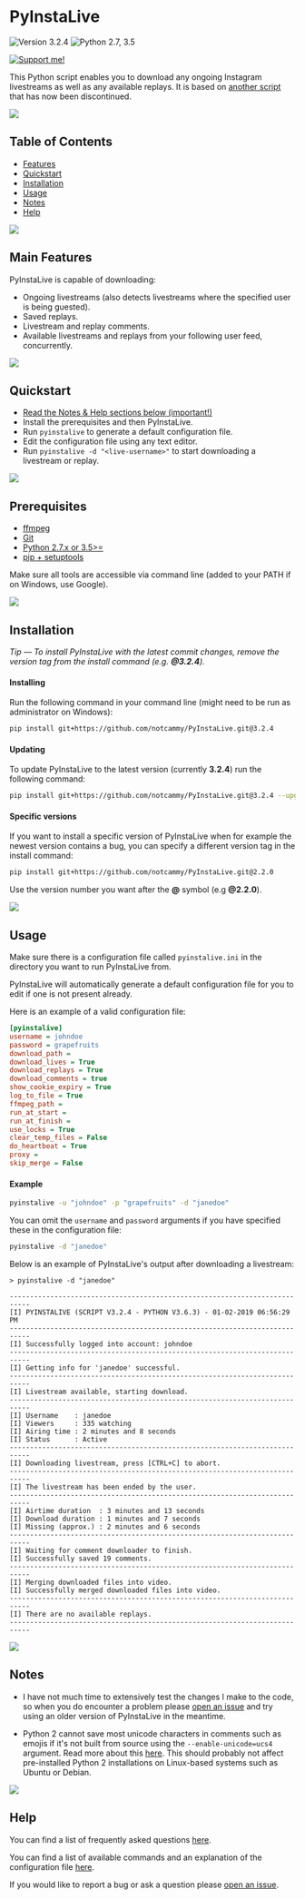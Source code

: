 # PyInstaLive
![Version 3.2.4](https://img.shields.io/badge/Version-3.2.4-orange.svg)
![Python 2.7, 3.5](https://img.shields.io/badge/Python-2.7%2C%203.5%2B-3776ab.svg)

[![Support me!](https://www.buymeacoffee.com/assets/img/custom_images/yellow_img.png)](https://www.buymeacoffee.com/dvingerh)


This Python script enables you to download any ongoing Instagram livestreams as well as any available replays. It is based on [another script](https://github.com/taengstagram/instagram-livestream-downloader) that has now been discontinued.

![](https://raw.githubusercontent.com/notcammy/PyInstaLive/5907fc866446d5f426389a5198560075848d770e/.github/spacer.png)


## Table of Contents
- [Features](https://github.com/notcammy/PyInstaLive#features)
- [Quickstart](https://github.com/notcammy/PyInstaLive#quickstart)
- [Installation](https://github.com/notcammy/PyInstaLive#installation)
- [Usage](https://github.com/notcammy/PyInstaLive#usage)
- [Notes](https://github.com/notcammy/PyInstaLive#notes)
- [Help](https://github.com/notcammy/PyInstaLive#help)

![](https://raw.githubusercontent.com/notcammy/PyInstaLive/5907fc866446d5f426389a5198560075848d770e/.github/spacer.png)

## Main Features

PyInstaLive is capable of downloading:
- Ongoing livestreams (also detects livestreams where the specified user is being guested).
- Saved replays.
- Livestream and replay comments.
- Available livestreams and replays from your following user feed, concurrently.

![](https://raw.githubusercontent.com/notcammy/PyInstaLive/5907fc866446d5f426389a5198560075848d770e/.github/spacer.png)

## Quickstart

- [Read the Notes & Help sections below (important!)](https://github.com/notcammy/PyInstaLive#notes)
- Install the prerequisites and then PyInstaLive.
- Run `pyinstalive` to generate a default configuration file.
- Edit the configuration file using any text editor.
- Run `pyinstalive -d "<live-username>"` to start downloading a livestream or replay.

![](https://raw.githubusercontent.com/notcammy/PyInstaLive/5907fc866446d5f426389a5198560075848d770e/.github/spacer.png)

## Prerequisites

- [ffmpeg](https://ffmpeg.org/download.html)
- [Git](https://git-scm.com/downloads)
- [Python 2.7.x or 3.5>=](https://www.python.org/downloads/)
- [pip + setuptools](https://pip.pypa.io/en/stable/installing/)

Make sure all tools are accessible via command line (added to your PATH if on Windows, use Google).

![](https://raw.githubusercontent.com/notcammy/PyInstaLive/5907fc866446d5f426389a5198560075848d770e/.github/spacer.png)

## Installation

*Tip — To install PyInstaLive with the latest commit changes, remove the version tag from the install command (e.g. **@3.2.4**).*

#### Installing

Run the following command in your command line (might need to be run as administrator on Windows):
```bash
pip install git+https://github.com/notcammy/PyInstaLive.git@3.2.4
```

#### Updating

To update PyInstaLive to the latest version (currently **3.2.4**) run the following command:

```bash
pip install git+https://github.com/notcammy/PyInstaLive.git@3.2.4 --upgrade
```

#### Specific versions

If you want to install a specific version of PyInstaLive when for example the newest version contains a bug, you can specify a different version tag in the install command:

```bash
pip install git+https://github.com/notcammy/PyInstaLive.git@2.2.0
```

Use the version number you want after the **@** symbol (e.g **@2.2.0**).

![](https://raw.githubusercontent.com/notcammy/PyInstaLive/5907fc866446d5f426389a5198560075848d770e/.github/spacer.png)

## Usage

Make sure there is a configuration file called ``pyinstalive.ini`` in the directory you want to run PyInstaLive from.

PyInstaLive will automatically generate a default configuration file for you to edit if one is not present already.

Here is an example of a valid configuration file:
```ini
[pyinstalive]
username = johndoe
password = grapefruits
download_path = 
download_lives = True
download_replays = True
download_comments = true
show_cookie_expiry = True
log_to_file = True
ffmpeg_path = 
run_at_start =
run_at_finish =
use_locks = True
clear_temp_files = False
do_heartbeat = True
proxy = 
skip_merge = False
```

#### Example

```bash
pyinstalive -u "johndoe" -p "grapefruits" -d "janedoe"
```
You can omit the `username` and `password` arguments if you have specified these in the configuration file:
```bash
pyinstalive -d "janedoe"
```

Below is an example of PyInstaLive's output after downloading a livestream:

```
> pyinstalive -d "janedoe"

---------------------------------------------------------------------------
[I] PYINSTALIVE (SCRIPT V3.2.4 - PYTHON V3.6.3) - 01-02-2019 06:56:29 PM
---------------------------------------------------------------------------
[I] Successfully logged into account: johndoe
---------------------------------------------------------------------------
[I] Getting info for 'janedoe' successful.
---------------------------------------------------------------------------
[I] Livestream available, starting download.
---------------------------------------------------------------------------
[I] Username    : janedoe
[I] Viewers     : 335 watching
[I] Airing time : 2 minutes and 8 seconds
[I] Status      : Active
---------------------------------------------------------------------------
[I] Downloading livestream, press [CTRL+C] to abort.
---------------------------------------------------------------------------
[I] The livestream has been ended by the user.
---------------------------------------------------------------------------
[I] Airtime duration  : 3 minutes and 13 seconds
[I] Download duration : 1 minutes and 7 seconds
[I] Missing (approx.) : 2 minutes and 6 seconds
---------------------------------------------------------------------------
[I] Waiting for comment downloader to finish.
[I] Successfully saved 19 comments.
---------------------------------------------------------------------------
[I] Merging downloaded files into video.
[I] Successfully merged downloaded files into video.
---------------------------------------------------------------------------
[I] There are no available replays.
---------------------------------------------------------------------------
```

![](https://raw.githubusercontent.com/notcammy/PyInstaLive/5907fc866446d5f426389a5198560075848d770e/.github/spacer.png)

## Notes
- I have not much time to extensively test the changes I make to the code, so when you do encounter a problem please [open an issue](https://github.com/notcammy/PyInstaLive/issues/new) and try using an older version of PyInstaLive in the meantime.

- Python 2 cannot save most unicode characters in comments such as emojis if it's not built from source using the `--enable-unicode=ucs4` argument. Read more about this [here](https://emoji-unicode.readthedocs.io/en/latest/python2.html). This should probably not affect pre-installed Python 2 installations on Linux-based systems such as Ubuntu or Debian.

![](https://raw.githubusercontent.com/notcammy/PyInstaLive/5907fc866446d5f426389a5198560075848d770e/.github/spacer.png)


## Help
You can find a list of frequently asked questions [here](https://github.com/notcammy/PyInstaLive/blob/master/FAQ.md).

You can find a list of available commands and an explanation of the configuration file [here](https://github.com/notcammy/PyInstaLive/blob/master/MOREHELP.md).

If you would like to report a bug or ask a question please [open an issue](https://github.com/notcammy/PyInstaLive/issues/new).
